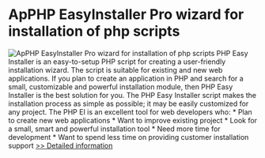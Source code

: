 # ApPHP EasyInstaller Pro wizard for installation of php scripts
![ApPHP EasyInstaller Pro wizard for installation of php scripts](https://mycommerce.akamaized.net/api/pimages/P300364645/BIG/300364645.PNG)
PHP Easy Installer is an easy-to-setup PHP script for creating a user-friendly installation wizard. The script is suitable for existing and new web applications. If you plan to create an application in PHP and search for a small, customizable and powerful installation module, then PHP Easy Installer is the best solution for you. The PHP Easy Installer script makes the installation process as simple as possible; it may be easily customized for any project. The PHP EI is an excellent tool for web developers who: * Plan to create new web applications * Want to improve existing project * Look for a small, smart and powerful installation tool * Need more time for development * Want to spend less time on providing customer installation support
[>> Detailed information](https://secure.shareit.com/shareit/product.html?productid=300364645&affiliateid=200057808)